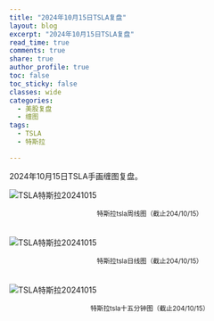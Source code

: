 ```yaml
---
title: "2024年10月15日TSLA复盘"
layout: blog
excerpt: "2024年10月15日TSLA复盘"
read_time: true
comments: true
share: true
author_profile: true
toc: false
toc_sticky: false
classes: wide
categories:
  - 美股复盘
  - 缠图
tags:
  - TSLA
  - 特斯拉

---
```



2024年10月15日TSLA手画缠图复盘。

![TSLA特斯拉20241015](https://image.olim.cc/2024b/2024-10-15-TSLA-1.jpg)
<small><center>特斯拉tsla周线图（截止204/10/15）</center></small>　

![TSLA特斯拉20241015](https://image.olim.cc/2024b/2024-10-15-TSLA-2.jpg)
<small><center>特斯拉tsla日线图（截止204/10/15）</center></small>　

![TSLA特斯拉20241015](https://image.olim.cc/2024b/2024-10-15-TSLA-3.jpg)
<small><center>特斯拉tsla十五分钟图（截止204/10/15）</center></small>　

